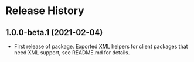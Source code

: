 # Release History

## 1.0.0-beta.1 (2021-02-04)

- First release of package. Exported XML helpers for client packages that need XML support, see README.md for details.
